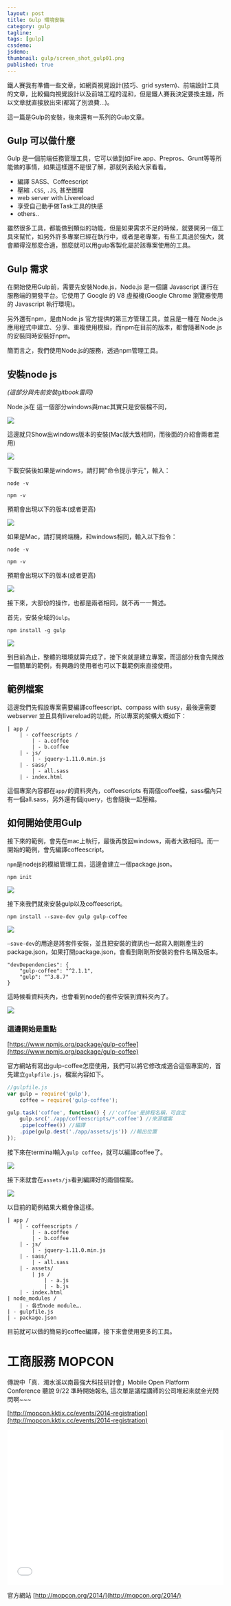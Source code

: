 ```yaml
---
layout: post
title: Gulp 環境安裝
category: gulp
tagline:
tags: [gulp]
cssdemo:
jsdemo:
thumbnail: gulp/screen_shot_gulp01.png
published: true
---
```


鐵人賽我有準備一些文章，如網頁視覺設計(技巧、grid system)、前端設計工具的文章，比較偏向視覺設計以及前端工程的混和，但是鐵人賽我決定要換主題，所以文章就直接放出來(都寫了別浪費...)。

這一篇是Gulp的安裝，後來還有一系列的Gulp文章。


## Gulp 可以做什麼

Gulp 是一個前端任務管理工具，它可以做到如Fire.app、Prepros、Grunt等等所能做的事情，如果這樣還不是很了解，那就列表給大家看看。

- 編譯 SASS、Coffeescript
- 壓縮 `.CSS`, `.JS`, 甚至圖檔
- web server with Livereload
- 享受自己動手做Task工具的快感
- others..

雖然很多工具，都能做到類似的功能，但是如果需求不足的時候，就要開另一個工具來幫忙，如另外許多專案已經在執行中，或者是老專案，有些工具過於強大，就會顯得沒那麼合適，那麼就可以用gulp客製化屬於該專案使用的工具。

<!-- more -->


## Gulp 需求

在開始使用Gulp前，需要先安裝Node.js，Node.js 是一個讓 Javascript 運行在服務端的開發平台。它使用了 Google 的 V8 虛擬機(Google Chrome 瀏覽器使用的 Javascript 執行環境)。

另外還有npm，是由Node.js 官方提供的第三方管理工具，並且是一種在 Node.js 應用程式中建立、分享、重複使用模組，而npm在目前的版本，都會隨著Node.js的安裝同時安裝好npm。

簡而言之，我們使用Node.js的服務，透過npm管理工具。


## 安裝node js

*(這部分與先前安裝gitbook雷同)*

Node.js在
這一個部分windows與mac其實只是安裝檔不同，

![](/images/gulp/screen_shot_gulp01.png)

這邊就只Show出windows版本的安裝(Mac版大致相同，而後面的介紹會兩者混用)

![](/images/gulp/screen_shot_gulp02.png)

下載安裝後如果是windows，請打開"命令提示字元”，輸入：

	node -v

	npm -v

預期會出現以下的版本(或者更高)

![](/images/gulp/screen_shot_gulp03.png)


如果是Mac，請打開終端機，和windows相同，輸入以下指令：

	node -v

	npm -v

預期會出現以下的版本(或者更高)

![](/images/gulp/screen_shot_gulp04.png)

接下來，大部份的操作，也都是兩者相同，就不再一一贅述。

首先，安裝全域的`Gulp`。

	npm install -g gulp

![](/images/gulp/screen_shot_gulp05.png)

到目前為止，整體的環境就算完成了，接下來就是建立專案，而這部分我會先開啟一個簡單的範例，有興趣的使用者也可以下載範例來直接使用。

## 範例檔案


這邊我們先假設專案需要編譯coffeescript、compass with susy，最後還需要webserver 並且具有livereload的功能，所以專案的架構大概如下：

	| app /
		| - coffeescripts /
	    	| - a.coffee
	    	| - b.coffee
		| - js/
	    	| - jquery-1.11.0.min.js
		| - sass/
	    	| - all.sass
		| - index.html

這個專案內容都在`app/`的資料夾內，coffeescripts 有兩個coffee檔，sass檔內只有一個all.sass，另外還有個jquery，也會隨後一起壓縮。

## 如何開始使用Gulp


接下來的範例，會先在mac上執行，最後再放回windows，兩者大致相同。而一開始的範例，會先編譯coffeescript。

`npm`是nodejs的模組管理工具，這邊會建立一個package.json。

	npm init

![](/images/gulp/screen_shot_gulp06.png)


接下來我們就來安裝gulp以及coffeescript。

	npm install --save-dev gulp gulp-coffee

![](/images/gulp/screen_shot_gulp07.png)

`—save-dev`的用途是將套件安裝，並且把安裝的資訊也一起寫入剛剛產生的package.json，如果打開package.json，會看到剛剛所安裝的套件名稱及版本。


```
"devDependencies": {
    "gulp-coffee": "^2.1.1",
    "gulp": "^3.8.7"
}
```

這時候看資料夾內，也會看到node的套件安裝到資料夾內了。

![](/images/gulp/screen_shot_gulp09.png)

### 這邊開始是重點

[https://www.npmjs.org/package/gulp-coffee](https://www.npmjs.org/package/gulp-coffee)

官方網站有寫出gulp-coffee怎麼使用，我們可以將它修改成適合這個專案的，首先建立`gulpfile.js`，檔案內容如下。

```javascript
//gulpfile.js
var gulp = require('gulp'),
	coffee = require('gulp-coffee');

gulp.task('coffee', function() { //'coffee'是排程名稱，可自定
	gulp.src('./app/coffeescripts/*.coffee') //來源檔案
	.pipe(coffee()) //編譯
	.pipe(gulp.dest('./app/assets/js')) //輸出位置
});
```

接下來在terminal輸入`gulp coffee`，就可以編譯coffee了。

![](/images/gulp/screen_shot_gulp10.png)

接下來就會在`assets/js`看到編譯好的兩個檔案。

![](/images/gulp/screen_shot_gulp11.png)

以目前的範例結果大概會像這樣。


	| app /
		| - coffeescripts /
			| - a.coffee
			| - b.coffee
		| - js/
			| - jquery-1.11.0.min.js
		| - sass/
			| - all.sass
		| - assets/
			| js /
				| - a.js
				| - b.js
		| - index.html
	| node_modules /
		| - 各式node module….
	| - gulpfile.js
	| - package.json

目前就可以做的簡易的coffee編譯，接下來會使用更多的工具。

# 工商服務 MOPCON

傳說中「真．濁水溪以南最強大科技研討會」Mobile Open Platform Conference 聽說 9/22 準時開始報名, 這次單是議程講師的公司堆起來就金光閃閃啊~~~

[http://mopcon.kktix.cc/events/2014-registration](http://mopcon.kktix.cc/events/2014-registration)

<iframe allowfullscreen="" frameborder="0" height="360" src="//www.youtube.com/embed/vNmK-HyGVO4?rel=0" width="100%"></iframe>

官方網站 [http://mopcon.org/2014/](http://mopcon.org/2014/)

